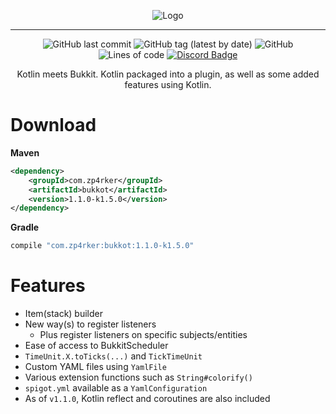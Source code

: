 <div align="center">

![Logo](https://i.imgur.com/YnVO61v.png)

---

![GitHub last commit](https://img.shields.io/github/last-commit/zp4rker/bukkot?style=flat)
![GitHub tag (latest by date)](https://img.shields.io/github/v/tag/zp4rker/bukkot?label=current+version&style=flat)
![GitHub](https://img.shields.io/github/license/zp4rker/bukkot?style=flat)
![Lines of code](https://img.shields.io/tokei/lines/github/zp4rker/bukkot?style=flat)
[![Discord Badge](https://discordapp.com/api/guilds/647312158832721934/widget.png)](https://zp4rker.com/discord)

Kotlin meets Bukkit. Kotlin packaged into a plugin, as well as some added features using Kotlin.

</div>

# Download

**Maven**

```xml
<dependency>
    <groupId>com.zp4rker</groupId>
    <artifactId>bukkot</artifactId>
    <version>1.1.0-k1.5.0</version>
</dependency>
```

**Gradle**

```groovy
compile "com.zp4rker:bukkot:1.1.0-k1.5.0"
```

# Features

- Item(stack) builder
- New way(s) to register listeners
    - Plus register listeners on specific subjects/entities
- Ease of access to BukkitScheduler
- `TimeUnit.X.toTicks(...)` and `TickTimeUnit`
- Custom YAML files using `YamlFile`
- Various extension functions such as `String#colorify()`
- `spigot.yml` available as a `YamlConfiguration`
- As of `v1.1.0`, Kotlin reflect and coroutines are also included
